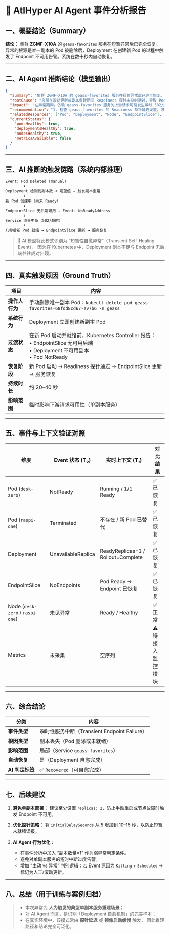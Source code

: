 # 🧠 AtlHyper AI Agent 事件分析报告

## 一、概要结论（Summary）

**结论：**
集群 **ZGMF-X10A** 的 `geass-favorites` 服务在短暂异常后已完全恢复。
异常的根源是唯一副本的 Pod 被删除后，Deployment 在创建新 Pod 的过程中触发了 Endpoint 不可用告警。系统在数十秒内自动恢复。

---

## 二、AI Agent 推断结论（模型输出）

```json
{
  "summary": "集群 ZGMF-X10A 的 geass-favorites 服务在短暂异常后已完全恢复。",
  "rootCause": "容器在滚动更新或副本重建期间 Readiness 探针未及时通过，导致 Pod 短暂进入未就绪状态，EndpointSlice 无可用后端，触发告警。随后容器正常启动，Deployment 状态恢复。",
  "impact": "在异常期间，依赖 geass-favorites 服务的上游请求可能发生瞬时 502/连接超时，约持续数十秒；目前业务未受影响。",
  "recommendation": "1. 检查 geass-favorites 的 Readiness 探针延迟设置，可适当增加 initialDelaySeconds 至 10s。\\n2. 在 APM (Pinpoint) 或日志系统中确认容器启动时是否存在初始化耗时较长的情况。\\n3. 若类似事件频繁出现，可在 AI Agent 中启用短时自愈阈值过滤，避免告警抖动。",
  "relatedResources": ["Pod", "Deployment", "Node", "EndpointSlice"],
  "currentStatus": {
    "podsHealthy": true,
    "deploymentsHealthy": true,
    "nodesHealthy": true,
    "metricsAvailable": false
  }
}
```

---

## 三、AI 推断的触发链路（系统内部推理）

```
Event: Pod Deleted (manual)
        ↓
Deployment 检测到副本数 < 期望值 → 触发副本重建
        ↓
新 Pod 创建中（尚未 Ready）
        ↓
EndpointSlice 无后端可用 → Event: NoReadyAddress
        ↓
Service 流量中断（502/超时）
        ↓
几秒后新 Pod 就绪 → EndpointSlice 更新 → 服务恢复
```

> 🧩 AI 模型将此模式识别为 “短暂性自愈异常”（Transient Self-Healing Event），
> 因为在 Kubernetes 中，Deployment 副本不足与 Endpoint 无后端往往成对出现。

---

## 四、真实触发原因（Ground Truth）

| 项目           | 内容                                                                                                                           |
| -------------- | ------------------------------------------------------------------------------------------------------------------------------ |
| **操作人行为** | 手动删除唯一副本 Pod：`kubectl delete pod geass-favorites-68fdd8cd67-zv7b6 -n geass`                                           |
| **系统行为**   | Deployment 立即创建新副本 Pod                                                                                                  |
| **过渡状态**   | 在新 Pod 启动并就绪前，Kubernetes Controller 报告：<br>• EndpointSlice 无可用后端<br>• Deployment 不可用副本<br>• Pod NotReady |
| **恢复阶段**   | 新 Pod 启动 → Readiness 探针通过 → EndpointSlice 更新 → 服务恢复                                                               |
| **持续时长**   | 约 20–40 秒                                                                                                                    |
| **影响范围**   | 临时影响下游请求可用性（单副本服务）                                                                                           |

---

## 五、事件与上下文验证对照

| 维度                             | Event 状态 (T₀)    | 实时上下文 (T₁)                    | 对比结果          |
| -------------------------------- | ------------------ | ---------------------------------- | ----------------- |
| Pod (`desk-zero`)                | NotReady           | Running / 1/1 Ready                | ✅ 已恢复         |
| Pod (`raspi-one`)                | Terminated         | 不存在 / 新 Pod 已替代             | ✅ 已恢复         |
| Deployment                       | UnavailableReplica | ReadyReplicas=1 / Rollout=Complete | ✅ 已恢复         |
| EndpointSlice                    | NoEndpoints        | Pod Ready → Endpoint 已恢复        | ✅ 已恢复         |
| Node (`desk-zero` / `raspi-one`) | 未见异常           | Ready / Healthy                    | ✅ 正常           |
| Metrics                          | 未采集             | 空序列                             | ⚠️ 待接入监控模块 |

---

## 六、综合结论

| 分类            | 内容                                         |
| --------------- | -------------------------------------------- |
| **事件类型**    | 瞬时性服务中断（Transient Endpoint Failure） |
| **根因类型**    | 副本丢失（Pod 删除或未就绪）                 |
| **影响范围**    | 局部（Service `geass-favorites`）            |
| **自动恢复**    | 是（Deployment 自愈完成）                    |
| **AI 判定标签** | ✅ `Recovered`（可自愈完成）                 |

---

## 七、后续建议

1. **避免单副本部署**：
   建议至少设置 `replicas: 2`，防止手动重启或节点故障时触发 Endpoint 不可用。

2. **优化探针策略**：
   将 `initialDelaySeconds` 从 5 增加到 10–15 秒，以防止短暂未就绪误报。

3. **AI Agent 行为优化**：

   - 在事件分析中加入 “副本数量=1” 作为弱异常判定条件。
   - 避免对单副本服务的短时中断过度告警。
   - 增加 “主动 vs 异常” 判别逻辑：若 Event 原因为 `Killing` + `Scheduled` → 标记为人工/滚动更新。

---

## 八、总结（用于训练与案例归档）

> - 本次异常为 **人为触发的典型单副本服务重建场景**；
> - 对 AI Agent 而言，是识别「Deployment 自愈机制」的完美样本；
> - 在真实环境中，该模式常由 **探针延迟** 或 **镜像启动缓慢** 触发，
>   因此推理路径和结论完全可泛化。
